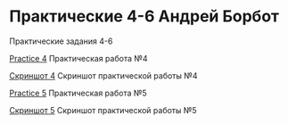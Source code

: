 # Практические 4-6 Андрей Борбот
Практические задания 4-6

[Practice 4](https://github.com/Broman3113/practice4-6/tree/master/practice4 "Практическая работа №4")  Практическая работа №4

[Скриншот 4](https://github.com/Broman3113/practice4-6/blob/master/practice4/screencapture-file-C-Users-ANDREY-Desktop-4-practice4-index-html-2020-08-04-17_38_59.pdf "Скриншот практической работы №4")  Скриншот практической работы №4

[Practice 5](https://github.com/Broman3113/practice4-6/tree/master/practice5 "Практическая работа №5")  Практическая работа №5

[Скриншот 5](https://github.com/Broman3113/practice4-6/blob/master/practice5/practice5.pdf "Скриншот практической работы №5")  Скриншот практической работы №5
